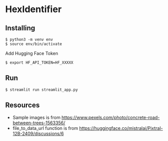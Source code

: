 # HexIdentifier

## Installing

```
$ python3 -m venv env 
$ source env/bin/activate
```
Add Hugging Face Token
```
$ export HF_API_TOKEN=HF_XXXXX
```

## Run 

```
$ streamlit run streamlit_app.py
```

## Resources
- Sample images is from https://www.pexels.com/photo/concrete-road-between-trees-1563356/ 
- file_to_data_url function is from https://huggingface.co/mistralai/Pixtral-12B-2409/discussions/6


